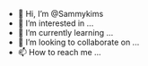 - 👋 Hi, I’m @Sammykims
- 👀 I’m interested in ...
- 🌱 I’m currently learning ...
- 💞️ I’m looking to collaborate on ...
- 📫 How to reach me ...

<!---
Sammykims/Sammykims is a ✨ special ✨ repository because its `README.md` (this file) appears on your GitHub profile.
You can click the Preview link to take a look at your changes.
--->
